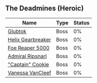 ## The Deadmines (Heroic)

| Name | Type | Status |
| --- | --- | --- |
| [Glubtok](Glubtok) | Boss | 0% |
| [Helix Gearbreaker](Helix%20Gearbreaker) | Boss | 0% |
| [Foe Reaper 5000](Foe%20Reaper%205000) | Boss | 0% |
| [Admiral Ripsnarl](Admiral%20Ripsnarl) | Boss | 0% |
| ["Captain" Cookie]("Captain"%20Cookie) | Boss | 0% |
| [Vanessa VanCleef](Vanessa%20VanCleef) | Boss | 0% |
